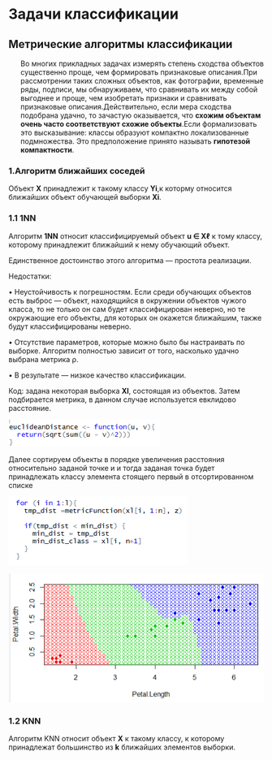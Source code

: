 <!DOCTYPE html>
<html>
<head>
  <meta charset="utf-8">
  <base href="https://github.com/TkachenkoSergey/SMPR/blob/master/" ></base>
</head>
<body>
  
  <h1>Задачи классификации</h1>
  
  
 
  
 <h2>Метрические алгоритмы классификации</h2> 
  
 
  
  <p><ol>
Во многих прикладных задачах измерять степень сходства объектов существенно проще, чем формировать признаковые описания.При рассмотрении таких сложных объектов, как фотографии, временные ряды, подписи, мы обнаруживаем, что сравнивать их между собой выгоднее и проще, чем изобретать признаки и сравнивать признаковые описания.Действительно, если мера сходства подобрана удачно, то зачастую оказывается, что <b>схожим объектам очень часто соответствуют схожие объекты</b>.Если формализовать это высказывание: классы образуют компактно локализованные подмножества. Это предположение принято называть <b>гипотезой компактности</b>.
  </ol></p>
  
  
  <h3>1.Алгоритм ближайших соседей</h3>
  
  <p>Объект <b>X</b> принадлежит к такому классу <b>Yi</b>,к которму относится ближайших объект обучающей выборки <b>Xi</b>.</p>
  
  <h3>1.1 1NN </h3>
  
  <p>Алгоритм <b>1NN</b> относит классифицируемый объект <b>u ∈ Xℓ</b> к тому классу, которому принадлежит ближайший к нему обучающий объект.
  <p>Единственное достоинство этого алгоритма — простота реализации.</p>
<p>Недостатки:</p>
  <p>• Неустойчивость к погрешностям. Если среди обучающих объектов есть выброс — объект, находящийся в окружении объектов чужого класса, то не только он сам будет классифицирован неверно, но те окружающие его объекты, для которых он окажется ближайшим, также будут классифицированы неверно.</p>
<p>• Отсутствие параметров, которые можно было бы настраивать по выборке. Алгоритм полностью зависит от того, насколько удачно выбрана метрика ρ.</p>
<p>• В результате — низкое качество классификации.</p>
</p>
 
 <p>Код: задана некоторая выборка <b>Xl</b>, состоящая из объектов. Затем подбирается метрика, в данном случае используется евклидово расстояние.
  <p><img src="евклидово расстояние.png"> </p>
  
  <p>Далее сортируем объекты в порядке увеличения расстояния  относительно заданой точке и и тогда заданая точка будет принадлежать классу элемента стоящего первый в отсортированном списке</p>
  <p><img src="1.png"></p>
  
   <p><img src="2.png"> </p>
   
   <h3>1.2 KNN </h3>
   <p>Алгоритм KNN относит объект <b>X</B> к такому классу, к которому принадлежат большинство из  <b>k</b> ближайших элементов выборки.

</body>
</html>
